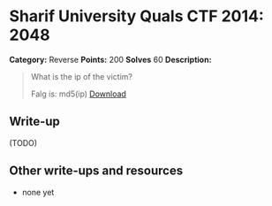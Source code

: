 # Sharif University Quals CTF 2014: 2048

**Category:** Reverse
**Points:** 200
**Solves** 60
**Description:**

> What is the ip of the victim?
>
> Falg is: md5(ip)
> [Download](2048.tar.gz)

## Write-up

(TODO)

## Other write-ups and resources

* none yet
